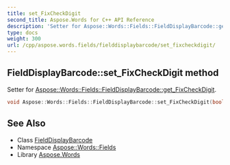 ```yaml
---
title: set_FixCheckDigit
second_title: Aspose.Words for C++ API Reference
description: 'Setter for Aspose::Words::Fields::FieldDisplayBarcode::get_FixCheckDigit.'
type: docs
weight: 300
url: /cpp/aspose.words.fields/fielddisplaybarcode/set_fixcheckdigit/
---
```

## FieldDisplayBarcode::set_FixCheckDigit method


Setter for [Aspose::Words::Fields::FieldDisplayBarcode::get_FixCheckDigit](../get_fixcheckdigit/).

```cpp
void Aspose::Words::Fields::FieldDisplayBarcode::set_FixCheckDigit(bool value)
```

## See Also

* Class [FieldDisplayBarcode](../)
* Namespace [Aspose::Words::Fields](../../)
* Library [Aspose.Words](../../../)
